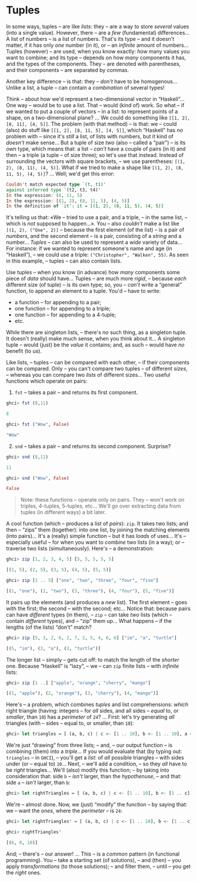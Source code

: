 # Tuples

In some ways, tuples – are like *lists*: they – are a way to store *several* values (into a single value). However, there – are a *few* (fundamental) differences… A list of numbers – is a list of numbers. That's its type – and it doesn't matter, if it has only *one* number (in it), or – an *infinite* amount of numbers… Tuples (however) – are used, when you know exactly: *how* many values you want to combine; and its type – depends on how *many* components it has, and the types of the components. They – are denoted with parentheses, and their components – are separated by commas.

Another key difference – is that: they – *don't* have to be homogenous… Unlike a list, a tuple – can contain a *combination* of several types!

Think – about how we'd represent a two-dimensional vector in “Haskell”… One way – would be to use a list. That – would (kind of) work. So what – if we wanted to put a couple of vectors – in a list: to represent points of a shape, on a two-dimensional plane? … We could do something like `[[1, 2], [8, 11], [4, 5]]`. The problem (with that method) – is that: we – could (also) do stuff like `[[1, 2], [8, 11, 5], [4, 5]]`, which “Haskell” has *no* problem with – since it's *still* a list, of lists with numbers, but it kind of *doesn't* make sense… But a tuple of size *two* (also – called a “pair”) – is its *own* type, which means that: a list – *can't* have a couple of pairs (in it) and then – a triple (a tuple – of size three); so let's use that instead. Instead of surrounding the vectors with square brackets, – we use parentheses: `[(1, 2), (8, 11), (4, 5)]`. What if we tried to make a shape like `[(1, 2), (8, 11, 5), (4, 5)]`? … Well; we'd get this error:

```haskell
Couldn't match expected type `(t, t1)'  
against inferred type `(t2, t3, t4)'  
In the expression: (8, 11, 5)  
In the expression: [(1, 2), (8, 11, 5), (4, 5)]  
In the definition of `it': it = [(1, 2), (8, 11, 5), (4, 5)]  
```

It's telling us that: «We – tried to use a pair, and a triple, – in the same list, – which is *not* supposed to happen…». You – also *couldn't* make a list like `[(1, 2), ("One", 2)]` – because the first element (of the list) – is a pair of *numbers*, and the second element – is a pair, consisting of a *string* and a number… *Tuples* – can also be used to represent a *wide* variety of data… For instance: if we wanted to represent someone's name and age (in “Haskell”), – we could use a triple: `("Christopher", "Walken", 55)`. As seen in this example, – tuples – can also contain lists.

Use tuples – when you know (in advance) how *many* components some piece of *data* should have… Tuples – are much more *rigid*, – because *each* different size (of tuple) – is its own type; so, you – *can't* write a “general” function, to append an element to a tuple. You'd – have to write:
- a function – for appending to a pair; 
- one function – for appending to a triple; 
- one function – for appending to a 4-tuple; 
- etc.

While there are singleton lists, – there's *no* such thing, as a singleton tuple. It doesn't (really) make much sense, when you think about it… A singleton tuple – would (just) be the *value* it contains; and, as such – would have *no* benefit (to us).

Like lists, – tuples – can be compared with each other, – if their components can be compared. Only – you can't compare two tuples – of different *sizes*, – whereas you can compare two *lists* of different sizes… Two useful functions which operate on pairs:
1. `fst` – takes a pair – and returns its first component.

```haskell
ghci> fst (8,11)  

8  
```

```haskell
ghci> fst ("Wow", False)  

"Wow"  
```

2. `snd` – takes a pair – and returns its second component. Surprise?

```haskell
ghci> snd (8,11)  

11  
```

```haskell
ghci> snd ("Wow", False)  

False  
```

> Note: these functions – operate only on pairs. They – won't work on triples, 4-tuples, 5-tuples, etc… We'll go over extracting data from tuples (in different ways) a bit later.

A cool function (which – produces a list of *pairs*): `zip`. It takes two lists; and then – “zips” them (together): into one list, by joining the matching elements (into pairs)… It's a (really) simple function – but it has *loads* of uses… It's – especially useful – for when you want to *combine* two lists (in a way); or – traverse two lists (simultaneously). Here's – a demonstration:

```haskell
ghci> zip [1, 2, 3, 4, 5] [5, 5, 5, 5, 5]  

[(1, 5), (2, 5), (3, 5), (4, 5), (5, 5)]  
```

```haskell
ghci> zip [1 .. 5] ["one", "two", "three", "four", "five"]  

[(1, "one"), (2, "two"), (3, "three"), (4, "four"), (5, "five")]  
```

It pairs up the elements (and produces a *new* list). The first element – goes with the first; the second – with the second; etc… Notice that: because pairs can have *different* types (in them), – `zip` – can take *two* lists (which – contain *different* types), and – “zip” them up… What happens – if the lengths (of the lists) “don't” match?

```haskell
ghci> zip [5, 3, 2, 6, 2, 7, 2, 5, 4, 6, 6] ["im", "a", "turtle"]  

[(5, "im"), (3, "a"), (2, "turtle")]  
```

The longer list – simply – gets cut off: to match the length of the *shorter* one. Because “Haskell” is “lazy”, – we – can `zip` finite lists – with *infinite* lists:

```haskell
ghci> zip [1 ..] ["apple", "orange", "cherry", "mango"]  

[(1, "apple"), (2, "orange"), (3, "cherry"), (4, "mango")]  
```

Here's – a problem, which combines *tuples* and list comprehensions: *which* right triangle (having: integers – for *all* sides, and all sides – *equal* to, or *smaller*, than `10`) has a *perimeter* of `24`? … First: let's try generating *all* triangles (with – sides – equal to, or smaller, than `10`):

```haskell
ghci> let triangles = [ (a, b, c) | c <- [1 .. 10], b <- [1 .. 10], a <- [1 .. 10] ]   
```

We're just “drawing” from three lists; – and, – our output function – is combining (them) into a *triple*… If you would evaluate that (by typing out: `triangles` – in `GHCI`), – you'll get a *list*: of *all* possible triangles – with sides under (or – equal to) `10`… Next, – we'll add a condition, – so they *all* have to be *right* triangles… We'll (also) modify this function; – by taking into consideration that: side `b` – *isn't* larger, than the *hypothenuse*, – and that: side `a` – *isn't* larger, than `b`:

```haskell
ghci> let rightTriangles = [ (a, b, c) | c <- [1 .. 10], b <- [1 .. c], a <- [1 .. b], a^2 + b^2 == c^2]   
```

We're – almost done. Now, we (just) “modify” the function – by saying that: we – want the *ones*, where the *perimeter* – is `24`:

```haskell
ghci> let rightTriangles' = [ (a, b, c) | c <- [1 .. 10], b <- [1 .. c], a <- [1 .. b], a^2 + b^2 == c^2, a + b + c == 24]  

ghci> rightTriangles'  

[(6, 8, 10)]  
```

And; – there's – our answer! … This – is a *common* pattern (in functional programming). You – take a starting set (of solutions), – and (then) – you apply *transformations* (to those solutions); – and filter them, – until – you get the *right* ones.